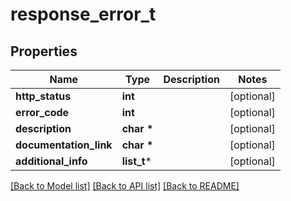 # response_error_t

## Properties
Name | Type | Description | Notes
------------ | ------------- | ------------- | -------------
**http_status** | **int** |  | [optional] 
**error_code** | **int** |  | [optional] 
**description** | **char \*** |  | [optional] 
**documentation_link** | **char \*** |  | [optional] 
**additional_info** | **list_t*** |  | [optional] 

[[Back to Model list]](../README.md#documentation-for-models) [[Back to API list]](../README.md#documentation-for-api-endpoints) [[Back to README]](../README.md)


